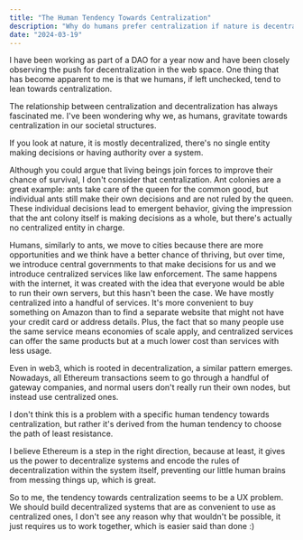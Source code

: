 ```yaml
---
title: "The Human Tendency Towards Centralization"
description: "Why do humans prefer centralization if nature is decentralized?"
date: "2024-03-19"
---
```


I have been working as part of a DAO for a year now and have been closely observing the push for decentralization in the web space. One thing that has become apparent to me is that we humans, if left unchecked, tend to lean towards centralization.

The relationship between centralization and decentralization has always fascinated me. I've been wondering why we, as humans, gravitate towards centralization in our societal structures.

If you look at nature, it is mostly decentralized, there's no single entity making decisions or having authority over a system.

Although you could argue that living beings join forces to improve their chance of survival, I don't consider that centralization. Ant colonies are a great example: ants take care of the queen for the common good, but individual ants still make their own decisions and are not ruled by the queen. These individual decisions lead to emergent behavior, giving the impression that the ant colony itself is making decisions as a whole, but there's actually no centralized entity in charge.

Humans, similarly to ants, we move to cities because there are more opportunities and we think have a better chance of thriving, but over time, we introduce central governments to that make decisions for us and we introduce centralized services like law enforcement. The same happens with the internet, it was created with the idea that everyone would be able to run their own servers, but this hasn't been the case. We have mostly centralized into a handful of services. It's more convenient to buy something on Amazon than to find a separate website that might not have your credit card or address details. Plus, the fact that so many people use the same service means economies of scale apply, and centralized services can offer the same products but at a much lower cost than services with less usage.

Even in web3, which is rooted in decentralization, a similar pattern emerges. Nowadays, all Ethereum transactions seem to go through a handful of gateway companies, and normal users don't really run their own nodes, but instead use centralized ones.

I don't think this is a problem with a specific human tendency towards centralization, but rather it's derived from the human tendency to choose the path of least resistance.

I believe Ethereum is a step in the right direction, because at least, it gives us the power to decentralize systems and encode the rules of decentralization within the system itself, preventing our little human brains from messing things up, which is great.

So to me, the tendency towards centralization seems to be a UX problem. We should build decentralized systems that are as convenient to use as centralized ones, I don't see any reason why that wouldn't be possible, it just requires us to work together, which is easier said than done :)
